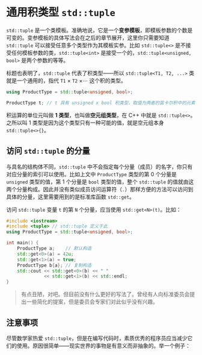 # 通用积类型 `std::tuple`

`std::tuple` 是一个类模板。准确地说，它是一个**变参模板**，即模板参数的个数是可变的。变参模板的具体写法会在之后的章节展开，这里你只需要知道 `std::tuple` 可以接受任意多个类型作为其模板实参。比如 `std::tuple<>` 是不接受任何模板参数的类，`std::tuple<int>` 是接受一个的，`std::tuple<unsigned, bool>` 是两个参数的等等。

标题也表明了，`std::tuple` 代表了积类型——所以 `std::tuple<T1, T2, ...>` 类就是一个通用的，指代 `T1` $\times$ `T2` $\times \cdots$ 这个积的类型。
```cpp
using ProductType = std::tuple<unsigned, bool>;

ProductType t; // t 具有 unsigned x bool 积类型，取值为两者的笛卡尔积中的元素
```

积运算的单位元叫做 **1 类型**，也叫做**空元组类型**，在 C++ 中就是 `std::tuple<>`。之所以叫 1 类型是因为这个类型只有一种可能的值，就是空元组本身 `std::tuple<>{}`。

## 访问 `std::tuple` 的分量

与具名的结构体不同，`std::tuple` 中不会指定每个分量（成员）的名字，你只有对应分量的索引可以使用。比如上文中 `ProductType` 类型的第 0 个分量是 `unsigned` 类型的值，第 1 个分量是 `bool` 类型的值，整个 `std::tuple` 的值就由这两个分量构成。因此并没有类似成员访问运算符（`.`）那样方便的方法可以访问到具体的分量，这里需要用到的是标准库函数 `std::get`。

访问 `std::tuple` 变量 `t` 的第 `N` 个分量，应当使用 `std::get<N>(t)`。比如：

```cpp codemo
#include <iostream>
#include <tuple> // std::tuple 定义于此
using ProductType = std::tuple<unsigned, bool>;

int main() {
    ProductType a;    // 默认构造
    std::get<0>(a) = 42u;
    std::get<1>(a) = true;
    ProductType b{a}; // 复制构造
    std::cout << std::get<0>(b) << " "
              << std::get<1>(b) << std::endl;
}
```

> 有点丑陋，对吧。但目前没有什么更好的写法了。曾经有人向标准委员会提出一些简化的提案，但是委员会专家们对此似乎没有兴趣。

## 注意事项

尽管数学家热爱 `std::tuple`，但是在编写代码时，素质优秀的程序员应当减少它们的使用。原因很简单——现实世界的事物是有意义而非抽象的。举一个例子：

```cpp

```
